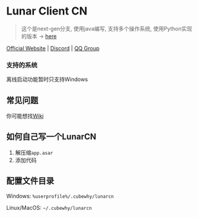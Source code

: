 # Lunar Client CN

> 这个是next-gen分支, 使用java编写, 支持多个操作系统, 使用Python实现的版本 -> [here](https://github.com/cubewhy/lunarclient-cn/tree/master)

[Official Website](https://lunarcn.top) | [Discord]() | [QQ Group]()

### 支持的系统

离线启动功能暂时只支持Windows

## 常见问题

你可能想找[Wiki](https://github.com/CubeWhy/LunarClient-CN/wiki)

## 如何自己写一个LunarCN

1. 解压缩`app.asar`
2. 添加代码

## 配置文件目录

Windows: `%userprofile%/.cubewhy/lunarcn`

Linux/MacOS: `~/.cubewhy/lunarcn`

